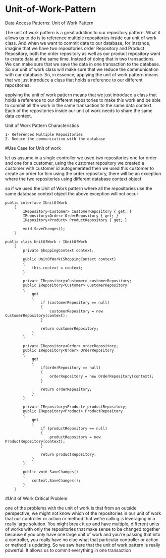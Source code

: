 # Unit-of-Work-Pattern
Data Access Patterns: Unit of Work Pattern

The unit of work pattern is a great addition to our repository pattern. What it allows us to do is to reference multiple repositories inside our unit of work class. And when we want to commit data to our database, for instance, imagine that we have two repositories order Repository and Product Repository, both the order repository as well as our product repository want to create data at the same time. Instead of doing that in two transactions. We can make sure that we save the data in one transaction to the database. So our unit of work class will make sure that we reduce the communication with our database. So, in essence, applying the unit of work pattern means that we just introduce a class that holds a reference to our different repositories.

applying the unit of work pattern means that we just introduce a class that holds a reference to our different repositories to make this work and be able to commit all the work in the same transaction to the same data context. Each of the repositories inside our unit of work needs to share the same data context.

Unit of Work Pattern Characteristics

    1- References Multiple Repositories
    2- Reduce the communication with the database


#Use Case for Unit of work

let us assume in a single controller we used two repositories one for order and one for a customer, using the customer repository we created a customer with customer id autogenerated then we used this customer to create an order for him using the order repository, there will be an exception where the two repositories using different database context object 

so if we used the Unit of Work pattern where all the repositories use the same database context object the above exception will not occur 

```CSharp
public interface IUnitOfWork
    {
        IRepository<Customer> CustomerRepository { get; }
        IRepository<Order> OrderRepository { get; }
        IRepository<Product> ProductRepository { get; }

        void SaveChanges();
    }

public class UnitOfWork : IUnitOfWork
    {
        private ShoppingContext context;

        public UnitOfWork(ShoppingContext context)
        {
            this.context = context;
        }

        private IRepository<Customer> customerRepository;
        public IRepository<Customer> CustomerRepository
        {
            get
            {
                if (customerRepository == null)
                {
                    customerRepository = new CustomerRepository(context);
                }

                return customerRepository;
            }
        }

        private IRepository<Order> orderRepository;
        public IRepository<Order> OrderRepository
        {
            get
            {
                if(orderRepository == null)
                {
                    orderRepository = new OrderRepository(context);
                }

                return orderRepository;
            }
        }

        private IRepository<Product> productRepository;
        public IRepository<Product> ProductRepository
        {
            get
            {
                if (productRepository == null)
                {
                    productRepository = new ProductRepository(context);
                }

                return productRepository;
            }
        }

        public void SaveChanges()
        {
            context.SaveChanges();
        }
    }
```
#Unit of Work Critical Problem

one of the problems with the unit of work is that from an outside perspective, we might not know which of the repositories in our unit of work that our controller or action or method that we're calling is leveraging in a really large solution. You might break it up and have multiple, different units of works with only the repositories that make sense to be changed together because if you only have one large unit of work and you're passing that into a controller, you really have no clue what that particular controller or action or method is updating. So we saw here that the unit of work pattern is really powerful. It allows us to commit everything in one transaction
